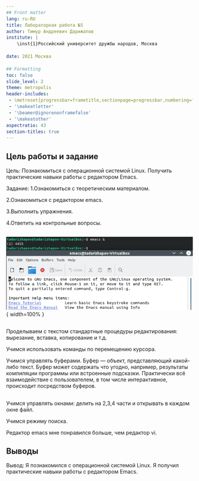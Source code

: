 ```yaml
---
## Front matter
lang: ru-RU
title: Лабораторная работа №5
author: Тимур Андреевич Дарижапов
institute: |
	\inst{1}Российский университет дружбы народов, Москва
	
date: 2021 Москва

## Formatting
toc: false
slide_level: 2
theme: metropolis
header-includes: 
 - \metroset{progressbar=frametitle,sectionpage=progressbar,numbering=fraction}
 - '\makeatletter'
 - '\beamer@ignorenonframefalse'
 - '\makeatother'
aspectratio: 43
section-titles: true
---
```


## Цель работы и задание

Цель: Познакомиться с операционной системой Linux. Получить практические навыки работы с редактором Emacs.

Задание: 1.Ознакомиться с теоретическим материалом.

2.Ознакомиться с редактором emacs.

3.Выполнить упражнения.

4.Ответить на контрольные вопросы.

##

![Открытие](image/700.png){ width=100% }

##

Проделываем с текстом стандартные процедуры редактирования: вырезание, вставка, копирование и т.д. 

Учимся использовать команды по перемещению курсора.

Учимся управлять буферами. Буфер — объект, представляющий какой-либо текст. Буфер может содержать что угодно, например, результаты компиляции программы или встроенные подсказки. Практически всё взаимодействие с пользователем, в том числе интерактивное, происходит посредством буферов.

##

Учимся управлять окнами: делить на 2,3,4 части и открывать в каждом окне файл.

Учимся режиму поиска.

Редактор emacs мне понравился больше, чем редактор vi.

## Выводы

Вывод: Я познакомился с операционной системой Linux. Я получил практические навыки работы с редактором Emacs.
